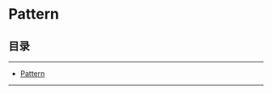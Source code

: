 # Pattern

## 目录

---

<!--ts-->
   * [Pattern](#pattern)

<!-- Added by: runner, at: Wed Mar 24 16:15:05 UTC 2021 -->

<!--te-->

---
